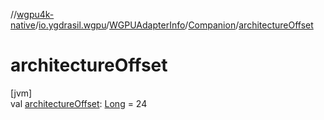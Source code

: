 //[wgpu4k-native](../../../../index.md)/[io.ygdrasil.wgpu](../../index.md)/[WGPUAdapterInfo](../index.md)/[Companion](index.md)/[architectureOffset](architecture-offset.md)

# architectureOffset

[jvm]\
val [architectureOffset](architecture-offset.md): [Long](https://kotlinlang.org/api/core/kotlin-stdlib/kotlin/-long/index.html) = 24